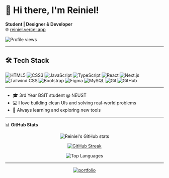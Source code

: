 <!-- Hi there 👋, I'm Reiniel Tal Placido! -->

# 👋 Hi there, I'm Reiniel!

**Student | Designer & Developer**  
🌐 [reiniel.vercel.app](https://reiniel.vercel.app)

![Profile views](https://visitor-badge.laobi.icu/badge?page_id=reinieltalplacido.reinieltalplacido)

---

## 🛠️ Tech Stack

![HTML5](https://img.shields.io/badge/HTML5-E34F26?style=flat&logo=html5&logoColor=white)
![CSS3](https://img.shields.io/badge/CSS3-1572B6?style=flat&logo=css3&logoColor=white)
![JavaScript](https://img.shields.io/badge/JavaScript-F7DF1E?style=flat&logo=javascript&logoColor=black)
![TypeScript](https://img.shields.io/badge/TypeScript-3178C6?style=flat&logo=typescript&logoColor=white)
![React](https://img.shields.io/badge/React-20232A?style=flat&logo=react&logoColor=61DAFB)
![Next.js](https://img.shields.io/badge/Next.js-000000?style=flat&logo=nextdotjs&logoColor=white)
![Tailwind CSS](https://img.shields.io/badge/Tailwind_CSS-38B2AC?style=flat&logo=tailwind-css&logoColor=white)
![Bootstrap](https://img.shields.io/badge/Bootstrap-563D7C?style=flat&logo=bootstrap&logoColor=white)
![Figma](https://img.shields.io/badge/Figma-F24E1E?style=flat&logo=figma&logoColor=white)
![MySQL](https://img.shields.io/badge/MySQL-4479A1?style=flat&logo=mysql&logoColor=white)
![Git](https://img.shields.io/badge/Git-F05032?style=flat&logo=git&logoColor=white)
![GitHub](https://img.shields.io/badge/GitHub-181717?style=flat&logo=github&logoColor=white)




---


- 🎓 3rd Year BSIT student @ NEUST
- 💻 I love building clean UIs and solving real-world problems
- 🚀 Always learning and exploring new tools

---

📊 <b>GitHub Stats</b>

<p align="center">
  <img src="https://github-readme-stats.vercel.app/api?username=reinieltalplacido&show_icons=true&hide_border=true&bg_color=0D1117&title_color=00FFFF&text_color=FFFFFF&icon_color=00FFFF" alt="Reiniel's GitHub stats" />
</p>

<p align="center">
  <a href="https://streak-stats.demolab.com?user=reinieltalplacido">
    <img src="https://streak-stats.demolab.com?user=reinieltalplacido&hide_border=true&background=0D1117&currStreakLabel=00FFFF&sideLabels=FFFFFF&dates=CCCCCC&ring=00FFFF&fire=00FFFF&currStreakNum=00FFFF&sideNums=00FFFF" alt="GitHub Streak" />
  </a>
</p>


<p align="center">
  <img src="https://github-readme-stats.vercel.app/api/top-langs/?username=reinieltalplacido&layout=compact&hide_border=true&bg_color=0D1117&title_color=00FFFF&text_color=FFFFFF" alt="Top Languages" />
</p>


---

<p align="center">
  <a href="https://reiniel.vercel.app" target="_blank">
    <img alt="portfolio" src="https://img.shields.io/badge/Portfolio-Visit-4B9CD3?style=for-the-badge&logo=vercel"/>
  </a>
</p>

<!--
**reinieltalplacido/reinieltalplacido** is a ✨ special ✨ repository because its README.md (this file) appears on your GitHub profile!
-->
